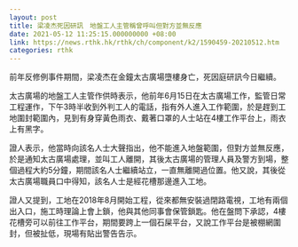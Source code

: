 ```yaml
---
layout: post
title: 梁凌杰死因研訊　地盤工人主管稱曾呼叫但對方並無反應
date: 2021-05-12 11:25:15.000000000 +08:00
link: https://news.rthk.hk/rthk/ch/component/k2/1590459-20210512.htm
categories: rthk
---
```


前年反修例事件期間，梁凌杰在金鐘太古廣場墮樓身亡，死因庭研訊今日繼續。

太古廣場的地盤工人主管作供時表示，他前年6月15日在太古廣場工作，監管日常工程運作，下午3時半收到外判工人的電話，指有外人進入工作範圍，於是趕到工地圍封範圍內，見到有身穿黃色雨衣、戴著口罩的人士站在4樓工作平台上，雨衣上有黑字。

證人表示，他當時向該名人士大聲指出，他不能進入地盤範圍，但對方並無反應，於是通知太古廣場處理，並叫工人離開，其後太古廣場的管理人員及警方到場，整個過程大約5分鐘，期間該名人士繼續站立，一直無離開過位置。他又說，其後從太古廣場職員口中得知，該名人士是經花槽那邊進入工地。

證人又提到，工地在2018年8月開始工程，從來都無安裝過閉路電視，工地有兩個出入口，施工時理論上會上鎖，他與其他同事會保管鎖匙。他在盤問下承認，4樓花槽旁可以前往工作平台，期間要跨上一個石屎平台，又說工作平台是被棚網圍封，但被扯低，現場有貼出警告告示。
